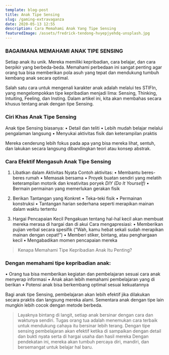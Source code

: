 ```yaml
---
template: blog-post
title: Anak Tipe Sensing
slug: /gaming-extravaganza
date: 2020-05-13 12:55
description: Cara Memahami Anak Yang Tipe Sensing
featuredImage: /assets/fredrick-tendong-hvyepjyehdq-unsplash.jpg
---
```



### BAGAIMANA MEMAHAMI ANAK TIPE SENSING

Setiap anak itu unik. Mereka memiliki kepribadian, cara belajar, dan cara berpikir yang berbeda-beda. Memahami perbedaan ini sangat penting agar orang tua bisa memberikan pola asuh yang tepat dan mendukung tumbuh kembang anak secara optimal.

Salah satu cara untuk mengenali karakter anak adalah melalui tes STIFIn, yang mengelompokkan tipe kepribadian menjadi lima: Sensing, Thinking, Intuiting, Feeling, dan Insting. Dalam artikel ini, kita akan membahas secara khusus tentang anak dengan tipe Sensing.

### Ciri Khas Anak Tipe Sensing
Anak tipe Sensing biasanya:
• Detail dan teliti
• Lebih mudah belajar melalui pengalaman langsung
• Menyukai aktivitas fisik dan keterampilan praktis

Mereka cenderung lebih fokus pada apa yang bisa mereka lihat, sentuh, dan lakukan secara langsung dibandingkan teori atau konsep abstrak.

### Cara Efektif Mengasuh Anak Tipe Sensing

1. Libatkan dalam Aktivitas Nyata
Contoh aktivitas:
• Membantu beres-beres rumah
• Memasak bersama
• Proyek buatan sendiri yang melatih keterampilan motorik dan kreativitas poryek *DIY (Do It Yourself)*
•	Bermain permainan yang memerlukan gerakan fisik

2. Berikan Tantangan yang Konkret
• Teka-teki fisik
• Permainan konstruksi
• Tantangan harian sederhana seperti merapikan mainan dalam waktu tertentu

3. Hargai Pencapaian Kecil
Pengakuan tentang hal-hal kecil akan membuat mereka merasa di hargai dan di akui 
Cara mengapresiasi:
• Memberikan pujian verbal secara spesifik (“Wah, kamu hebat sekali sudah merapikan mainan dengan cepat!”)
• Memberi stiker, bintang, atau penghargaan kecil
• Mengabadikan momen pencapaian mereka

> Kenapa Memahami Tipe Kepribadian Anak Itu Penting?

### Dengan memahami tipe kepribadian anak:
• Orang tua bisa memberikan kegiatan dan pembelajaran sesuai cara anak menyerap informasi
• Anak akan lebih memahami pembelajaran yang di berikan 
• Potensi anak bisa berkembang optimal sesuai kekuatannya

Bagi anak tipe Sensing, pembelajaran akan lebih efektif jika dilakukan secara praktis dan langsung mereka alami. Sementara anak dengan tipe lain mungkin lebih cocok dengan metode berbeda.


> Layaknya bintang di langit, setiap anak bersinar dengan cara dan waktunya sendiri. Tugas orang tua adalah menemukan cara terbaik untuk mendukung cahaya itu bersinar lebih terang. Dengan tipe sensing pembelajaran akan efektif ketika di sampaikan dengan detail dan bukti nyata serta di hargai usaha dan hasil mereka Dengan pendekatan ini, mereka akan tumbuh percaya diri, mandiri, dan bersemangat untuk belajar hal baru.